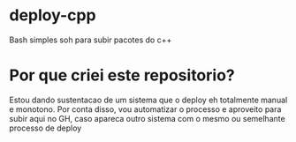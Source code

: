 # deploy-cpp
Bash simples soh para subir pacotes do c++

# Por que criei este repositorio?
Estou dando sustentacao de um sistema que o deploy eh totalmente manual e monotono. Por conta disso, vou automatizar o processo e aproveito para subir aqui no GH, caso apareca outro sistema com o mesmo ou semelhante processo de deploy

